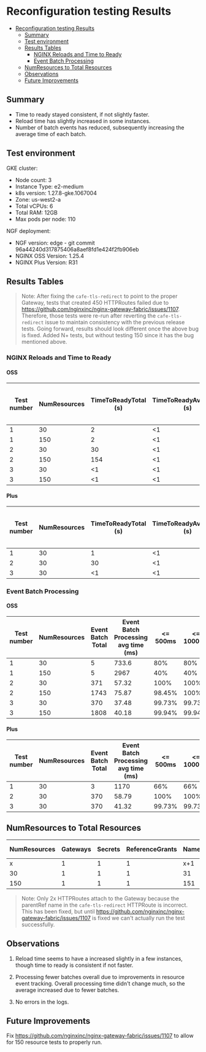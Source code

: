 # Reconfiguration testing Results

<!-- TOC -->
- [Reconfiguration testing Results](#reconfiguration-testing-results)
  - [Summary](#summary)
  - [Test environment](#test-environment)
  - [Results Tables](#results-tables)
    - [NGINX Reloads and Time to Ready](#nginx-reloads-and-time-to-ready)
    - [Event Batch Processing](#event-batch-processing)
  - [NumResources to Total Resources](#numresources-to-total-resources)
  - [Observations](#observations)
  - [Future Improvements](#future-improvements)
<!-- TOC -->

## Summary

- Time to ready stayed consistent, if not slightly faster.
- Reload time has slightly increased in some instances.
- Number of batch events has reduced, subsequently increasing the average time of each batch.

## Test environment

GKE cluster:

- Node count: 3
- Instance Type: e2-medium
- k8s version: 1.27.8-gke.1067004
- Zone: us-west2-a
- Total vCPUs: 6
- Total RAM: 12GB
- Max pods per node: 110

NGF deployment:

- NGF version: edge - git commit 96a44240d317875406a8aef8fd1e424f2fb906eb
- NGINX OSS Version: 1.25.4
- NGINX Plus Version: R31

## Results Tables

> Note: After fixing the `cafe-tls-redirect` to point to the proper Gateway, tests that created 450 HTTPRoutes failed due to https://github.com/nginxinc/nginx-gateway-fabric/issues/1107. Therefore, those tests were re-run after reverting the `cafe-tls-redirect` issue to maintain consistency with the previous release tests. Going forward, results should look different once the above bug is fixed. Added N+ tests, but without testing 150 since it has the bug mentioned above.

### NGINX Reloads and Time to Ready

#### OSS

| Test number | NumResources | TimeToReadyTotal (s) | TimeToReadyAvgSingle (s) | NGINX reloads | NGINX reload avg time (ms) | <= 500ms | <= 1000ms |
|-------------|--------------|----------------------|--------------------------|---------------|----------------------------|----------|-----------|
| 1           | 30           | 2                    | <1                       | 2             | 189.5                      | 100%     | 100%      |
| 1           | 150          | 2                    | <1                       | 2             | 389                        | 100%     | 100%      |
| 2           | 30           | 30                   | <1                       | 94            | 161                        | 100%     | 100%      |
| 2           | 150          | 154                  | <1                       | 387           | 267.48                     | 100%     | 100%      |
| 3           | 30           | <1                   | <1                       | 94            | 127.91                     | 100%     | 100%      |
| 3           | 150          | <1                   | <1                       | 454           | 128                        | 100%     | 100%      |

#### Plus

| Test number | NumResources | TimeToReadyTotal (s) | TimeToReadyAvgSingle (s) | NGINX reloads | NGINX reload avg time (ms) | <= 500ms | <= 1000ms |
|-------------|--------------|----------------------|--------------------------|---------------|----------------------------|----------|-----------|
| 1           | 30           | 1                    | <1                       | 2             | 151.5                      | 100%     | 100%      |
| 2           | 30           | 30                   | <1                       | 94            | 157                        | 100%     | 100%      |
| 3           | 30           | <1                   | <1                       | 94            | 128                        | 100%     | 100%      |

### Event Batch Processing

#### OSS

| Test number | NumResources | Event Batch Total | Event Batch Processing avg time (ms) | <= 500ms | <= 1000ms | <= 5000ms | <= 10000ms | <= 30000ms |
|-------------|--------------|-------------------|--------------------------------------|----------|-----------|-----------|------------|------------|
| 1           | 30           | 5                 | 733.6                                | 80%      | 80%       | 100%      | 100%       | 100%       |
| 1           | 150          | 5                 | 2967                                 | 40%      | 40%       | 40%       | 40%        | 40%        |
| 2           | 30           | 371               | 57.32                                | 100%     | 100%      | 100%      | 100%       | 100%       |
| 2           | 150          | 1743              | 75.87                                | 98.45%   | 100%      | 100%      | 100%       | 100%       |
| 3           | 30           | 370               | 37.48                                | 99.73%   | 99.73%    | 100%      | 100%       | 100%       |
| 3           | 150          | 1808              | 40.18                                | 99.94%   | 99.94%    | 99.94%    | 99.94%     | 100%       |

#### Plus

| Test number | NumResources | Event Batch Total | Event Batch Processing avg time (ms) | <= 500ms | <= 1000ms | <= 5000ms | <= 10000ms | <= 30000ms |
|-------------|--------------|-------------------|--------------------------------------|----------|-----------|-----------|------------|------------|
| 1           | 30           | 3                 | 1170                                 | 66%      | 66%       | 100%      | 100%       | 100%       |
| 2           | 30           | 370               | 58.79                                | 100%     | 100%      | 100%      | 100%       | 100%       |
| 3           | 30           | 370               | 41.32                                | 99.73%   | 99.73%    | 100%      | 100%       | 100%       |

## NumResources to Total Resources

| NumResources | Gateways | Secrets | ReferenceGrants | Namespaces | application Pods | application Services | HTTPRoutes | Attached HTTPRoutes | Total Resources |
|--------------|----------|---------|-----------------|------------|------------------|----------------------|------------|---------------------|-----------------|
| x            | 1        | 1       | 1               | x+1        | 2x               | 2x                   | 3x         | 2x                  | <total>         |
| 30           | 1        | 1       | 1               | 31         | 60               | 60                   | 90         | 60                  | 244             |
| 150          | 1        | 1       | 1               | 151        | 300              | 300                  | 450        | 300                 | 1204            |

> Note: Only 2x HTTPRoutes attach to the Gateway because the parentRef name in the `cafe-tls-redirect` HTTPRoute is incorrect. This has been fixed, but until https://github.com/nginxinc/nginx-gateway-fabric/issues/1107 is fixed we can't actually run the test successfully.

## Observations

1. Reload time seems to have a increased slightly in a few instances, though time to ready is consistent if not faster.

2. Processing fewer batches overall due to improvements in resource event tracking. Overall processing time didn't change much, so the average increased due to fewer batches.

3. No errors in the logs.


## Future Improvements

Fix https://github.com/nginxinc/nginx-gateway-fabric/issues/1107 to allow for 150 resource tests to properly run.
